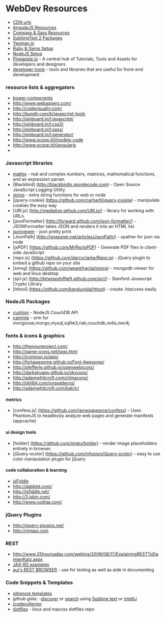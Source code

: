 WebDev Resources
===============================
- [CDN urls](https://github.com/rballen/documents/blob/master/cdn.md)
- [AngularJS Resources](https://github.com/rballen/documents/blob/master/angularjs-resources.md)
- [Compass & Sass Resources](https://github.com/rballen/documents/blob/master/compass-sass.md)
- [SublimeText 2 Packages](https://github.com/rballen/documents/blob/master/sublime-text-2.md)
- [Yeoman.io](https://github.com/rballen/documents/blob/master/yeoman.md)
- [Ruby & Gems Setup](https://github.com/rballen/documents/blob/master/ruby-gem-reference.md)
- [NodeJS Setup](https://github.com/rballen/documents/blob/master/nodejs-setup.md)
- [Pineapple.io](http://pineapple.io/?reset=true) - A central hub of Tutorials, Tools and Assets for developers and designers
- [developer-tools](http://blog.romanliutikov.com/developer-tools/) - tools and libraries that are useful for front-end development.


### resource lists & aggregators
- [bower-components](http://sindresorhus.com/bower-components/)
- http://www.webappers.com/
- http://codevisually.com/
- http://bundlr.com/b/javascript-tools
- http://pinboard.in/t:javascript/
- http://pinboard.in/t:css3/
- http://pinboard.in/t:sass/
- http://pinboard.in/t:generator/
- http://www.scoop.it/t/nodejs-code
- http://www.scoop.it/t/angularjs
- 

### Javascript libraries
- [mathjs](http://mathjs.org/) - real and complex numbers, matrices, mathematical functions, and an expression parser.
- [Blackbird] (http://blackbirdjs.googlecode.com) - Open Source JavaScript Logging Utility
- [string](http://stringjs.com/) - extra string functions for web or node
- [jquery-cookie] (https://github.com/carhartl/jquery-cookie) - manipulate cookies the easy way
- [URI.js] (http://medialize.github.com/URI.js/) - library for working with URLs. 
- [jsonFormatter] (http://forward.github.com/json-formatter/) - JSONFormatter takes JSON and renders it into an HTML list.
- [jsonviewer](http://jsonviewer.stack.hu/) - json pretty print
- [JsonPath] (http://goessner.net/articles/JsonPath/) - xpather for json via node
- [jsPDF] (https://github.com/MrRio/jsPDF) - Generate PDF files in client-side JavaScript
- [repo js] {https://github.com/darcyclarke/Repo.js) - jQuery plugin to embed a github repo on your site
- [smog] (https://github.com/wearefractal/smog) - mongodb viewer for web and linux desktop
- [sjcl.js] (http://bitwiseshiftleft.github.com/sjcl/) - Stanford Javascript Crypto Library
- [httool] (https://github.com/kanduvisla/httool) - create .htaccess easily

### NodeJS Packages
- [cushion](https://github.com/Zoddy/cushion.git) - NodeJS CouchDB API
- [caminte](https://github.com/biggora/caminte.git) - orm for mongoose,mongo,mysql,sqlite3,riak,couchdb,redis,neo4j

### fonts & icons & graphics
- http://thenounproject.com/
- http://game-icons.net/tags.html
- http://icomoon.io/app/
- http://fortawesome.github.io/Font-Awesome/
- http://pfefferle.github.io/openwebicons/
- http://darkskyapp.github.io/skycons/
- http://adamwhitcroft.com/climacons/
- http://philbit.com/svgpatterns/
- http://adamwhitcroft.com/batch/


#### metrics
- [confess.js] (https://github.com/jamesgpearce/confess) - Uses PhantomJS to headlessly analyze web pages and generate manifests (appcache)

#### ui design tools
- [holder] (https://github.com/imsky/holder) -  render image placeholders entirely in browser.
- [jQuery-xcolor] (https://github.com/infusion/jQuery-xcolor) -  easy to use color manipulation plugin for jQuery

#### code collaboration & learning
- [jsFiddle](http://jsfiddle.net) 
- http://dabblet.com/
- http://jsfiddle.net/
- http://3.jsbin.com/
- http://www.codiqa.com/


### jQuery Plugins
- http://jquery-plugins.net/
- http://ninjaui.com


### REST
- http://www.25hoursaday.com/weblog/2008/08/17/ExplainingRESTToDamienKatz.aspx
- [JAX-RS examples](https://developer.atlassian.com/display/REST/Overview+of+REST+Implementation+using+the+REST+Plugin+Module)
- [aui's REST BROWSER](https://developer.atlassian.com/display/RAB/Documenting+your+APIs+with+the+Atlassian+REST+API+Browser) - use for testing as well as aide in documenting

### Code Snippets & Templates
- [gitignore templates](https://github.com/github/gitignore)
- github gists: 
	-[discover](https://gist.github.com/discover) or [search](https://gist.github.com/search) 
    using [Sublime text](http://net.tutsplus.com/tutorials/tools-and-tips/sexy-code-snippet-management-with-gists/) or [intelliJ](http://www.jetbrains.com/idea/webhelp/creating-git-gists.html)
- [jcodecollector](https://github.com/alessandrococco/jcodecollector)
- [dotfiles](http://dotfiles.github.io/) - linux and macosx dotfiles repo
